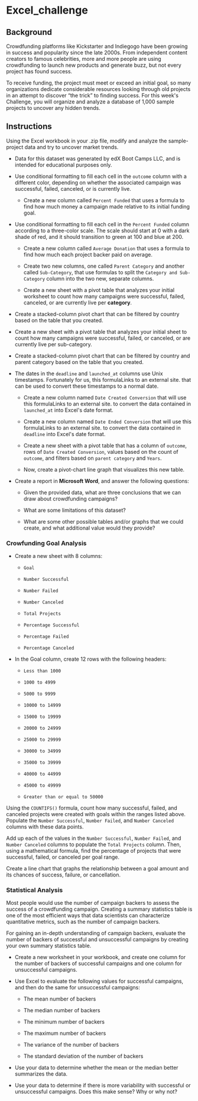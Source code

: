 # Excel_challenge

## Background

Crowdfunding platforms like Kickstarter and Indiegogo have been growing in success and popularity since the late 2000s. From independent content creators to famous celebrities, more and more people are using crowdfunding to launch new products and generate buzz, but not every project has found success.

To receive funding, the project must meet or exceed an initial goal, so many organizations dedicate considerable resources looking through old projects in an attempt to discover “the trick” to finding success. For this week's Challenge, you will organize and analyze a database of 1,000 sample projects to uncover any hidden trends.

## Instructions

Using the Excel workbook in your .zip file, modify and analyze the sample-project data and try to uncover market trends.

* Data for this dataset was generated by edX Boot Camps LLC, and is intended for educational purposes only.

* Use conditional formatting to fill each cell in the `outcome` column with a different color, depending on whether the associated campaign was successful, failed, canceled, or is currently live.

  * Create a new column called `Percent Funded` that uses a formula to find how much money a campaign made relative to its initial funding goal.
* Use conditional formatting to fill each cell in the `Percent Funded` column according to a three-color scale. The scale should start at 0 with a dark shade of red, and it should transition to green at 100 and blue at 200.

  * Create a new column called `Average Donation` that uses a formula to find how much each project backer paid on average.

  * Create two new columns, one called `Parent Category` and another called `Sub-Category`, that use formulas to split the `Category and Sub-Category` column into the two new, separate columns.

  * Create a new sheet with a pivot table that analyzes your initial worksheet to count how many campaigns were successful, failed, canceled, or are currently live per **category**.

* Create a stacked-column pivot chart that can be filtered by country based on the table that you created.

* Create a new sheet with a pivot table that analyzes your initial sheet to count how many campaigns were successful, failed, or canceled, or are currently live per sub-category.

* Create a stacked-column pivot chart that can be filtered by country and parent category based on the table that you created.

* The dates in the `deadline` and `launched_at` columns use Unix timestamps. Fortunately for us, this formulaLinks to an external site. that can be used to convert these timestamps to a normal date.

  * Create a new column named `Date Created Conversion` that will use this formulaLinks to an external site. to convert the data contained in `launched_at` into Excel's date format.

  * Create a new column named `Date Ended Conversion` that will use this formulaLinks to an external site. to convert the data contained in `deadline` into Excel's date format.

  * Create a new sheet with a pivot table that has a column of `outcome`, rows of `Date Created Conversion`, values based on the count of `outcome`, and filters based on `parent category` and `Years`.

  * Now, create a pivot-chart line graph that visualizes this new table.

* Create a report in **Microsoft Word**, and answer the following questions:

  * Given the provided data, what are three conclusions that we can draw about crowdfunding campaigns?

  * What are some limitations of this dataset?

  * What are some other possible tables and/or graphs that we could create, and what additional value would they provide?

### Crowfunding Goal Analysis

* Create a new sheet with 8 columns:

  * `Goal`

  * `Number Successful`

  * `Number Failed`

  * `Number Canceled`

  * `Total Projects`

  * `Percentage Successful`

  * `Percentage Failed`

  * `Percentage Canceled`

* In the Goal column, create 12 rows with the following headers:

  * `Less than 1000`

  * `1000 to 4999`

  * `5000 to 9999`

  * `10000 to 14999`

  * `15000 to 19999`

  * `20000 to 24999`

  * `25000 to 29999`

  * `30000 to 34999`

  * `35000 to 39999`

  * `40000 to 44999`

  * `45000 to 49999`

  * `Greater than or equal to 50000`

Using the `COUNTIFS()` formula, count how many successful, failed, and canceled projects were created with goals within the ranges listed above. Populate the `Number Successful`, `Number Failed`, and `Number Canceled` columns with these data points.

Add up each of the values in the `Number Successful`, `Number Failed`, and `Number Canceled` columns to populate the `Total Projects` column. Then, using a mathematical formula, find the percentage of projects that were successful, failed, or canceled per goal range.

Create a line chart that graphs the relationship between a goal amount and its chances of success, failure, or cancellation.

### Statistical Analysis
Most people would use the number of campaign backers to assess the success of a crowdfunding campaign. Creating a summary statistics table is one of the most efficient ways that data scientists can characterize quantitative metrics, such as the number of campaign backers.

For gaining an in-depth understanding of campaign backers, evaluate the number of backers of successful and unsuccessful campaigns by creating your own summary statistics table.

* Create a new worksheet in your workbook, and create one column for the number of backers of successful campaigns and one column for unsuccessful campaigns.

* Use Excel to evaluate the following values for successful campaigns, and then do the same for unsuccessful campaigns:

  * The mean number of backers

  * The median number of backers

  * The minimum number of backers

  * The maximum number of backers

  * The variance of the number of backers

  * The standard deviation of the number of backers

* Use your data to determine whether the mean or the median better summarizes the data.

* Use your data to determine if there is more variability with successful or unsuccessful campaigns. Does this make sense? Why or why not?

